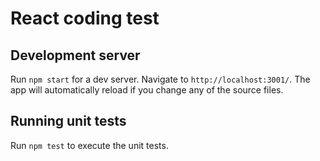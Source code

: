 # React coding test

## Development server

Run `npm start` for a dev server. Navigate to `http://localhost:3001/`. The app will automatically reload if you change any of the source files.

## Running unit tests

Run `npm test` to execute the unit tests.
